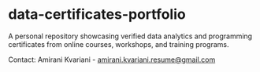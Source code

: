 # data-certificates-portfolio
A personal repository showcasing verified data analytics and programming certificates from online courses, workshops, and training programs.


Contact: Amirani Kvariani - amirani.kvariani.resume@gmail.com

